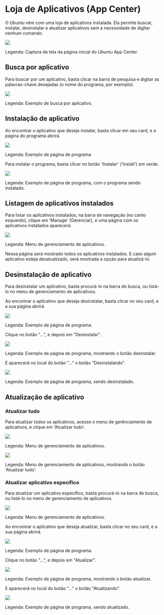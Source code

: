 # Loja de Aplicativos (App Center)

O Ubuntu vém com uma loja de aplicativos instalada. Ela permite buscar, instalar, desinstalar e atualizar aplicativos sem a necessidade de digitar nenhum comando.

<img src="../../imagens/ubuntu_loja_aplicativos.png"/>

Legenda: Captura de tela da página inicial do Ubuntu App Center.

## Busca por aplicativo

Para buscar por um aplicativo, basta clicar na barra de pesquisa e digitar as palavras-chave desejadas (o nome do programa, por exemplo).

<img src="../../imagens/ubuntu_loja_aplicativos_buscar.png"/>

Legenda: Exemplo de busca por aplicativo.

## Instalação de aplicativo

Ao encontrar o aplicativo que deseja instalar, basta clicar em seu card, e a página do programa abrirá.

<img src="../../imagens/ubuntu_loja_aplicativos_pagina_intellij.png"/>

Legenda: Exemplo de página de programa

Para instalar o programa, basta clicar no botão 'Instalar' ('Install') em verde.

<img src="../../imagens/ubuntu_loja_aplicativos_pagina_intellij_instalando.png"/>

Legenda: Exemplo de página de programa, com o programa sendo instalado.

## Listagem de aplicativos instalados

Para listar os aplicativos instalados, na barra de navegação (no canto esquerdo), clique em 'Manage' (Gerenciar), e uma página com os aplicativos instalados aparecerá.

<img src="../../imagens/ubuntu_loja_aplicativos_listar_instalados.png"/>

Legenda: Menu de gerenciamento de aplicativos.

Nessa página será mostrado todos os aplicativos instalados. E caso algum aplicativo esteja desatualizado, será mostrada a opção para atualizá-lo.

## Desinstalação de aplicativo

Para desinstalar um aplicativo, basta procurá-lo na barra de busca, ou listá-lo no menu de gerenciamento de aplicativos.

Ao encontrar o aplicativo que deseja desinstalar, basta clicar no seu card, e a sua página abrirá.

<img src="../../imagens/ubuntu_loja_aplicativos_pagina_thunderbird.png"/>

Legenda: Exemplo de página de programa.

Clique no botão "...", e depois em "Desinstalar".

<img src="../../imagens/ubuntu_loja_aplicativos_pagina_thunderbird_desinstalar.png"/>

Legenda: Exemplo de página de programa, mostrando o botão desinstalar.

E aparecerá no local do botão "..." o botão "Desinstalando".

<img src="../../imagens/ubuntu_loja_aplicativos_pagina_thunderbird_desinstalando.png"/>

Legenda: Exemplo de página de programa, sendo desinstalado.

## Atualização de aplicativo

### Atualizar tudo

Para atualizar todos os aplicativos, acesse o menu de gerênciamento de aplicativos, e clique em 'Atualizar tudo'.

<img src="../../imagens/ubuntu_loja_aplicativos_listar_instalados.png"/>

Legenda: Menu de gerenciamento de aplicativos.

<img src="../../imagens/ubuntu_loja_aplicativos_listar_instalados_atualizar_tudo_marcado.png"/>

Legenda: Menu de gerenciamento de aplicativos, mostrando o botão 'Atualizar tudo'.

### Atualizar aplicativo específico

Para atualizar um aplicativo específico, basta procurá-lo na barra de busca, ou listá-lo no menu de gerenciamento de aplicativos.

<img src="../../imagens/ubuntu_loja_aplicativos_listar_instalados.png"/>

Legenda: Menu de gerenciamento de aplicativos.

Ao encontrar o aplicativo que deseja atualizar, basta clicar no seu card, e a sua página abrirá.

<img src="../../imagens/ubuntu_loja_aplicativos_pagina_core.png"/>

Legenda: Exemplo de página de programa.

Clique no botão "...", e depois em "Atualizar".

<img src="../../imagens/ubuntu_loja_aplicativos_pagina_core_atualizar.png"/>

Legenda: Exemplo de página de programa, mostrando o botão atualizar.

E aparecerá no local do botão "..." o botão "Atualizando".

<img src="../../imagens/ubuntu_loja_aplicativos_pagina_core_atualizando.png"/>

Legenda: Exemplo de página de programa, sendo atualizado.